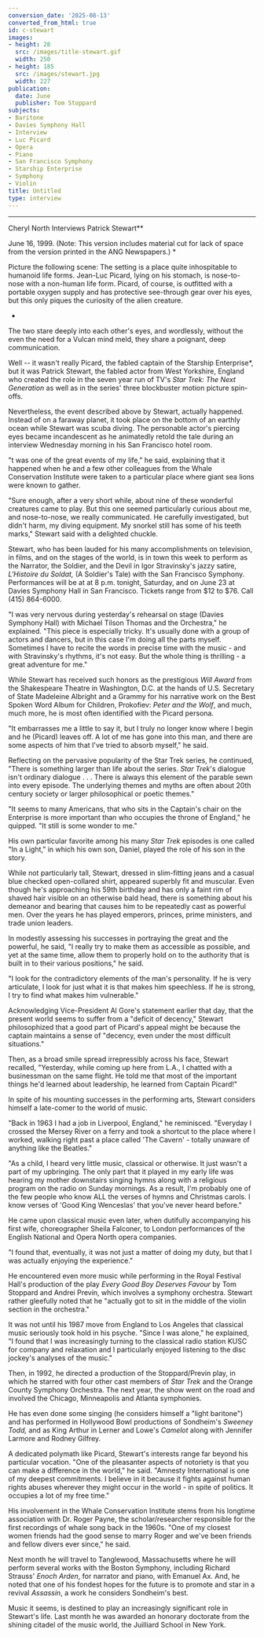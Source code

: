 ```yaml
---
conversion_date: '2025-08-13'
converted_from_html: true
id: c-stewart
images:
- height: 28
  src: /images/title-stewart.gif
  width: 250
- height: 185
  src: /images/stewart.jpg
  width: 227
publication:
  date: June
  publisher: Tom Stoppard
subjects:
- Baritone
- Davies Symphony Hall
- Interview
- Luc Picard
- Opera
- Piano
- San Francisco Symphony
- Starship Enterprise
- Symphony
- Violin
title: Untitled
type: interview
---
```


***

Cheryl North Interviews Patrick Stewart**

June 16, 1999. (Note: This version includes material cut for lack of space from the version printed in the ANG Newspapers.) *

Picture the following scene: The setting is a place quite inhospitable to humanoid life forms. Jean-Luc Picard, lying on his stomach, is nose-to-nose with a non-human life form. Picard, of course, is outfitted with a portable oxygen supply and has protective see-through gear over his eyes, but this only piques the curiosity of the alien creature.

*

The two stare deeply into each other's eyes, and wordlessly, without the even the need for a Vulcan mind meld, they share a poignant, deep communication.

Well -- it wasn't really Picard, the fabled captain of the Starship Enterprise*, but it was Patrick Stewart, the fabled actor from West Yorkshire, England who created the role in the seven year run of TV's *Star Trek: The Next Generation* as well as in the series' three blockbuster motion picture spin-offs.

Nevertheless, the event described above by Stewart, actually happened. Instead of on a faraway planet, it took place on the bottom of an earthly ocean while Stewart was scuba diving.
The personable actor's piercing eyes became incandescent as he animatedly retold the tale during an interview Wednesday morning in his San Francisco hotel room.

"t was one of the great events of my life," he said, explaining that it happened when he and a few other colleagues from the Whale Conservation Institute were taken to a particular place where giant sea lions were known to gather.

"Sure enough, after a very short while, about nine of these wonderful creatures came to play. But this one seemed particularly curious about me, and nose-to-nose, we really communicated. He carefully investigated, but didn't harm, my diving equipment. My snorkel still has some of his teeth marks," Stewart said with a delighted chuckle.

Stewart, who has been lauded for his many accomplishments on television, in films, and on the stages of the world, is in town this week to perform as the Narrator, the Soldier, and the Devil in Igor Stravinsky's jazzy satire, *L'Histoire du Soldat,* (A Soldier's Tale) with the San Francisco Symphony. Performances will be at at 8 p.m. tonight, Saturday, and on June 23 at Davies Symphony Hall in San Francisco. Tickets range from $12 to $76. Call (415) 864-6000.

"I was very nervous during yesterday's rehearsal on stage (Davies Symphony Hall) with Michael Tilson Thomas and the Orchestra," he explained. "This piece is especially tricky. It's usually done with a group of actors and dancers, but in this case I'm doing all the parts myself. Sometimes I have to recite the words in precise time with the music - and with Stravinsky's rhythms, it's not easy. But the whole thing is thrilling - a great adventure for me."

While Stewart has received such honors as the prestigious *Will Award* from the Shakespeare Theatre in Washington, D.C. at the hands of U.S. Secretary of State Madeleine Albright and a Grammy for his narrative work on the Best Spoken Word Album for Children, Prokofiev: *Peter and the Wolf*, and much, much more, he is most often identified with the Picard persona.

"It embarrasses me a little to say it, but I truly no longer know where I begin and he (Picard) leaves off. A lot of me has gone into this man, and there are some aspects of him that I've tried to absorb myself," he said.

Reflecting on the pervasive popularity of the Star Trek series, he continued, "There is something larger than life about the series. *Star Trek*'s dialogue isn't ordinary dialogue . . . There is always this element of the parable sewn into every episode. The underlying themes and myths are often about 20th century society or larger philosophical or poetic themes."

"It seems to many Americans, that who sits in the Captain's chair on the Enterprise is more important than who occupies the throne of England," he quipped. "It still is some wonder to me."

His own particular favorite among his many *Star Trek* episodes is one called "In a Light," in which his own son, Daniel, played the role of his son in the story.

While not particularly tall, Stewart, dressed in slim-fitting jeans and a casual blue checked open-collared shirt, appeared superbly fit and muscular. Even though he's approaching his 59th birthday and has only a faint rim of shaved hair visible on an otherwise bald head, there is something about his demeanor and bearing that causes him to be repeatedly cast as powerful men. Over the years he has played emperors, princes, prime ministers, and trade union leaders.

In modestly assessing his successes in portraying the great and the powerful, he said, "I really try to make them as accessible as possible, and yet at the same time, allow them to properly hold on to the authority that is built in to their various positions," he said.

"I look for the contradictory elements of the man's personality. If he is very articulate, I look for just what it is that makes him speechless. If he is strong, I try to find what makes him vulnerable."

Acknowledging Vice-President Al Gore's statement earlier that day, that the present world seems to suffer from a "deficit of decency," Stewart philosophized that a good part of Picard's appeal might be because the captain maintains a sense of "decency, even under the most difficult situations."

Then, as a broad smile spread irrepressibly across his face, Stewart recalled, "Yesterday, while coming up here from L.A., I chatted with a businessman on the same flight. He told me that most of the important things he'd learned about leadership, he learned from Captain Picard!"

In spite of his mounting successes in the performing arts, Stewart considers himself a late-comer to the world of music.

"Back in 1963 I had a job in Liverpool, England," he reminisced. "Everyday I crossed the Mersey River on a ferry and took a shortcut to the place where I worked, walking right past a place called 'The Cavern' - totally unaware of anything like the Beatles."

"As a child, I heard very little music, classical or otherwise. It just wasn't a part of my upbringing. The only part that it played in my early life was hearing my mother downstairs singing hymns along with a religious program on the radio on Sunday mornings. As a result, I'm probably one of the few people who know ALL the verses of hymns and Christmas carols. I know verses of 'Good King Wenceslas' that you've never heard before."

He came upon classical music even later, when dutifully accompanying his first wife, choreographer Sheila Falconer, to London performances of the English National and Opera North opera companies.

"I found that, eventually, it was not just a matter of doing my duty, but that I was actually enjoying the experience."

He encountered even more music while performing in the Royal Festival Hall's production of the play *Every Good Boy Deserves Favour* by Tom Stoppard and Andrei Previn, which involves a symphony orchestra. Stewart rather gleefully noted that he "actually got to sit in the middle of the violin section in the orchestra."

It was not until his 1987 move from England to Los Angeles that classical music seriously took hold in his psyche. "Since I was alone," he explained, "I found that I was increasingly turning to the classical radio station KUSC for company and relaxation and I particularly enjoyed listening to the disc jockey's analyses of the music."

Then, in 1992, he directed a production of the Stoppard/Previn play, in which he starred with four other cast members of *Star Trek* and the Orange County Symphony Orchestra. The next year, the show went on the road and involved the Chicago, Minneapolis and Atlanta symphonies.

He has even done some singing (he considers himself a "light baritone") and has performed in Hollywood Bowl productions of Sondheim's *Sweeney Todd,* and as King Arthur in Lerner and Lowe's *Camelot* along with Jennifer Larmore and Rodney Gilfrey.

A dedicated polymath like Picard, Stewart's interests range far beyond his particular vocation. "One of the pleasanter aspects of notoriety is that you can make a difference in the world," he said. "Amnesty International is one of my deepest commitments. I believe in it because it fights against human rights abuses wherever they might occur in the world - in spite of politics. It occupies a lot of my free time."

His involvement in the Whale Conservation Institute stems from his longtime association with Dr. Roger Payne, the scholar/researcher responsible for the first recordings of whale song back in the 1960s. "One of my closest women friends had the good sense to marry Roger and we've been friends and fellow divers ever since," he said.

Next month he will travel to Tanglewood, Massachusetts where he will perform several works with the Boston Symphony, including Richard Strauss' *Enoch Arden*, for narrator and piano, with Emanuel Ax. And, he noted that one of his fondest hopes for the future is to promote and star in a revival *Assassin*, a work he considers Sondheim's best.

Music it seems, is destined to play an increasingly significant role in Stewart's life. Last month he was awarded an honorary doctorate from the shining citadel of the music world, the Juilliard School in New York.

